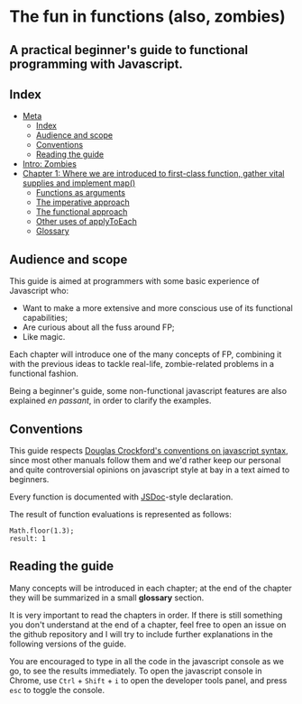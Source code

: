# <a id="meta"></a>The fun in functions (also, zombies)
## A practical beginner's guide to functional programming with Javascript.

## <a id="meta_index"></a>Index

- [Meta](#meta)
    - [Index](#meta_index)
    - [Audience and scope](#meta_audience)
    - [Conventions](#meta_conventions)
    - [Reading the guide](#meta_reading)
- [Intro: Zombies](#intro)
- [Chapter 1: Where we are introduced to first-class function, gather vital supplies and implement map()](#c1)
    - [Functions as arguments](c1_functions_as_arguments)
    - [The imperative approach](c1_the_imperative_approach)
    - [The functional approach](c1_the_functional_approach)
    - [Other uses of applyToEach](c1_other_uses)
    - [Glossary](c1_glossary)

## <a id="meta_audience"></a>Audience and scope
This guide is aimed at programmers with some basic experience of Javascript who:

- Want to make a more extensive and more conscious use of its functional capabilities;
- Are curious about all the fuss around FP;
- Like magic.

Each chapter will introduce one of the many concepts of FP, combining it with the 
previous ideas to tackle real-life, zombie-related problems in a functional fashion.

Being a beginner's guide, some non-functional javascript features are also explained
*en passant*, in order to clarify the examples.

## <a id="meta_conventions"></a>Conventions

This guide respects [Douglas Crockford's conventions on javascript syntax](http://javascript.crockford.com/code.html), since most other manuals follow
them and we'd rather keep our personal and quite controversial opinions on
javascript style at bay in a text aimed to beginners.

Every function is documented with [JSDoc](http://usejsdoc.org/)-style 
declaration.

The result of function evaluations is represented as follows:

    Math.floor(1.3);
    result: 1

## <a id="meta_reading"></a>Reading the guide

Many concepts will be introduced in each chapter; at the end of the chapter they will be summarized in a small **glossary** section.

It is very important to read the chapters in order. If there is still 
something you don't understand at the end of a chapter, feel free to open an
issue on the github repository and I will try to include further explanations
in the following versions of the guide.

You are encouraged to type in all the code in the javascript console as we go, 
to see the results immediately. To open the javascript console in Chrome, 
use `Ctrl` + `Shift` + `i` to open the developer tools panel, and press `esc`
to toggle the console.


